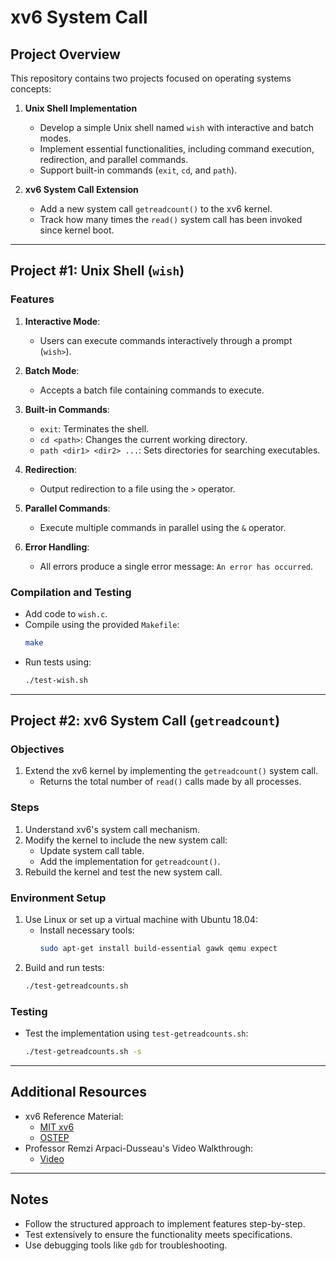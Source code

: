 # xv6 System Call

## Project Overview
This repository contains two projects focused on operating systems concepts:

1. **Unix Shell Implementation**
   - Develop a simple Unix shell named `wish` with interactive and batch modes.
   - Implement essential functionalities, including command execution, redirection, and parallel commands.
   - Support built-in commands (`exit`, `cd`, and `path`).

2. **xv6 System Call Extension**
   - Add a new system call `getreadcount()` to the xv6 kernel.
   - Track how many times the `read()` system call has been invoked since kernel boot.

---

## Project #1: Unix Shell (`wish`)

### Features
1. **Interactive Mode**:
   - Users can execute commands interactively through a prompt (`wish>`).

2. **Batch Mode**:
   - Accepts a batch file containing commands to execute.

3. **Built-in Commands**:
   - `exit`: Terminates the shell.
   - `cd <path>`: Changes the current working directory.
   - `path <dir1> <dir2> ...`: Sets directories for searching executables.

4. **Redirection**:
   - Output redirection to a file using the `>` operator.

5. **Parallel Commands**:
   - Execute multiple commands in parallel using the `&` operator.

6. **Error Handling**:
   - All errors produce a single error message: `An error has occurred`.

### Compilation and Testing
- Add code to `wish.c`.
- Compile using the provided `Makefile`:
  ```bash
  make
  ```
- Run tests using:
  ```bash
  ./test-wish.sh
  ```

---

## Project #2: xv6 System Call (`getreadcount`)

### Objectives
1. Extend the xv6 kernel by implementing the `getreadcount()` system call.
   - Returns the total number of `read()` calls made by all processes.

### Steps
1. Understand xv6's system call mechanism.
2. Modify the kernel to include the new system call:
   - Update system call table.
   - Add the implementation for `getreadcount()`.
3. Rebuild the kernel and test the new system call.

### Environment Setup
1. Use Linux or set up a virtual machine with Ubuntu 18.04:
   - Install necessary tools:
     ```bash
     sudo apt-get install build-essential gawk qemu expect
     ```
2. Build and run tests:
   ```bash
   ./test-getreadcounts.sh
   ```

### Testing
- Test the implementation using `test-getreadcounts.sh`:
  ```bash
  ./test-getreadcounts.sh -s
  ```

---

## Additional Resources
- xv6 Reference Material:
  - [MIT xv6](https://pdos.csail.mit.edu/6.828/2017/xv6.html)
  - [OSTEP](http://www.ostep.org/)
- Professor Remzi Arpaci-Dusseau's Video Walkthrough:
  - [Video](https://www.youtube.com/watch?v=vR6z2QGcoo8)

---

## Notes
- Follow the structured approach to implement features step-by-step.
- Test extensively to ensure the functionality meets specifications.
- Use debugging tools like `gdb` for troubleshooting.

